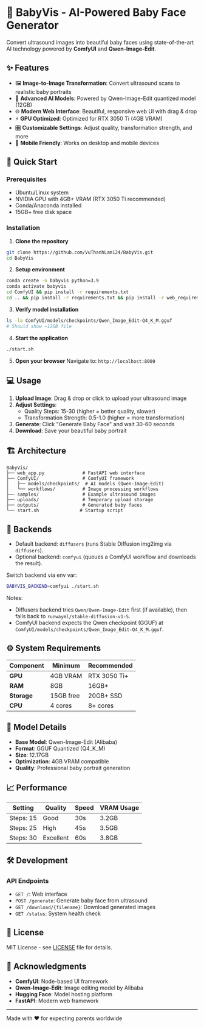 # 🍼 BabyVis - AI-Powered Baby Face Generator

Convert ultrasound images into beautiful baby faces using state-of-the-art AI technology powered by **ComfyUI** and **Qwen-Image-Edit**.

## ✨ Features

- 🖼️ **Image-to-Image Transformation**: Convert ultrasound scans to realistic baby portraits
- 🤖 **Advanced AI Models**: Powered by Qwen-Image-Edit quantized model (12GB)
- 🌐 **Modern Web Interface**: Beautiful, responsive web UI with drag & drop
- ⚡ **GPU Optimized**: Optimized for RTX 3050 Ti (4GB VRAM)
- 🎛️ **Customizable Settings**: Adjust quality, transformation strength, and more
- 📱 **Mobile Friendly**: Works on desktop and mobile devices

## 🚀 Quick Start

### Prerequisites
- Ubuntu/Linux system
- NVIDIA GPU with 4GB+ VRAM (RTX 3050 Ti recommended)
- Conda/Anaconda installed
- 15GB+ free disk space

### Installation

1. **Clone the repository**
```bash
git clone https://github.com/VuThanhLam124/BabyVis.git
cd BabyVis
```

2. **Setup environment**
```bash
conda create -n babyvis python=3.9
conda activate babyvis
cd ComfyUI && pip install -r requirements.txt
cd .. && pip install -r requirements.txt && pip install -r web_requirements.txt
```

3. **Verify model installation**
```bash
ls -la ComfyUI/models/checkpoints/Qwen_Image_Edit-Q4_K_M.gguf
# Should show ~12GB file
```

4. **Start the application**
```bash
./start.sh
```

5. **Open your browser**
Navigate to: `http://localhost:8000`

## 💻 Usage

1. **Upload Image**: Drag & drop or click to upload your ultrasound image
2. **Adjust Settings**: 
   - Quality Steps: 15-30 (higher = better quality, slower)
   - Transformation Strength: 0.5-1.0 (higher = more transformation)
3. **Generate**: Click "Generate Baby Face" and wait 30-60 seconds
4. **Download**: Save your beautiful baby portrait

## 🏗️ Architecture

```
BabyVis/
├── web_app.py              # FastAPI web interface
├── ComfyUI/                # ComfyUI framework
│   ├── models/checkpoints/  # AI models (Qwen-Image-Edit)
│   └── workflows/          # Image processing workflows
├── samples/                # Example ultrasound images
├── uploads/                # Temporary upload storage
├── outputs/                # Generated baby faces
└── start.sh               # Startup script
```

## 🔀 Backends

- Default backend: `diffusers` (runs Stable Diffusion img2img via `diffusers`).
- Optional backend: `comfyui` (queues a ComfyUI workflow and downloads the result).

Switch backend via env var:

```bash
BABYVIS_BACKEND=comfyui ./start.sh
```

Notes:
- Diffusers backend tries `Qwen/Qwen-Image-Edit` first (if available), then falls back to `runwayml/stable-diffusion-v1-5`.
- ComfyUI backend expects the Qwen checkpoint (GGUF) at `ComfyUI/models/checkpoints/Qwen_Image_Edit-Q4_K_M.gguf`.

## ⚙️ System Requirements

| Component | Minimum | Recommended |
|-----------|---------|-------------|
| **GPU** | 4GB VRAM | RTX 3050 Ti+ |
| **RAM** | 8GB | 16GB+ |
| **Storage** | 15GB free | 20GB+ SSD |
| **CPU** | 4 cores | 8+ cores |

## 🎨 Model Details

- **Base Model**: Qwen-Image-Edit (Alibaba)
- **Format**: GGUF Quantized (Q4_K_M)
- **Size**: 12.17GB
- **Optimization**: 4GB VRAM compatible
- **Quality**: Professional baby portrait generation

## 📈 Performance

| Setting | Quality | Speed | VRAM Usage |
|---------|---------|--------|------------|
| Steps: 15 | Good | 30s | 3.2GB |
| Steps: 25 | High | 45s | 3.5GB |
| Steps: 30 | Excellent | 60s | 3.8GB |

## 🛠️ Development

### API Endpoints
- `GET /`: Web interface
- `POST /generate`: Generate baby face from ultrasound
- `GET /download/{filename}`: Download generated images
- `GET /status`: System health check

## 📄 License

MIT License - see [LICENSE](LICENSE) file for details.

## 🙏 Acknowledgments

- **ComfyUI**: Node-based UI framework
- **Qwen-Image-Edit**: Image editing model by Alibaba
- **Hugging Face**: Model hosting platform
- **FastAPI**: Modern web framework

---

Made with ❤️ for expecting parents worldwide
